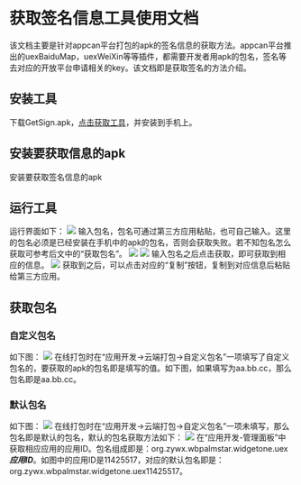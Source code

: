 # 获取签名信息工具使用文档
该文档主要是针对appcan平台打包的apk的签名信息的获取方法。appcan平台推出的uexBaiduMap，uexWeiXin等等插件，都需要开发者用apk的包名，签名等去对应的开放平台申请相关的key。该文档即是获取签名的方法介绍。

## 安装工具
下载GetSign.apk，[点击获取工具](http://pan.baidu.com/s/1c06OpvM)，并安装到手机上。

## 安装要获取信息的apk
安装要获取签名信息的apk

## 运行工具
运行界面如下：
![](http://i.imgur.com/ObA3kW9.png)
输入包名，包名可通过第三方应用粘贴，也可自己输入。这里的包名必须是已经安装在手机中的apk的包名，否则会获取失败。若不知包名怎么获取可参考后文中的“获取包名”。
![](http://i.imgur.com/BRrfVTZ.png)
![](http://i.imgur.com/Eg2yicD.png)
输入包名之后点击获取，即可获取到相应的信息。
![](http://i.imgur.com/68XSL4b.png)
获取到之后，可以点击对应的“复制”按钮，复制到对应信息后粘贴给第三方应用。

## 获取包名
### 自定义包名
如下图：
![](http://i.imgur.com/RYZUYLe.png)
在线打包时在“应用开发->云端打包->自定义包名”一项填写了自定义包名的，要获取的apk的包名即是填写的值。如下图，如果填写为aa.bb.cc，那么包名即是aa.bb.cc。

### 默认包名
如下图：
![](http://i.imgur.com/rxvyaov.png)
在线打包时在“应用开发->云端打包->自定义包名”一项未填写，那么包名即是默认的包名，默认的包名获取方法如下：
![](http://i.imgur.com/iCLAVAV.png)
在“应用开发-管理面板”中获取相应应用的应用ID。包名组成即是：org.zywx.wbpalmstar.widgetone.uex***应用ID***。如图中的应用ID是11425517，对应的默认包名即是：org.zywx.wbpalmstar.widgetone.uex11425517。
